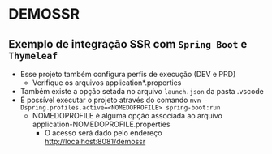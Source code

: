 # DEMOSSR

## Exemplo de integração SSR com `Spring Boot` e `Thymeleaf`

* Esse projeto também configura perfis de execução (DEV e PRD)
  * Verifique os arquivos application*.properties
* Também existe a opção setada no arquivo `launch.json` da pasta .vscode
* É possível executar o projeto através do comando `mvn -Dspring.profiles.active=<NOMEDOPROFILE> spring-boot:run`
  * NOMEDOPROFILE é alguma opção associada ao arquivo application-NOMEDOPROFILE.properties
    * O acesso será dado pelo endereço [http://localhost:8081/demossr](http://localhost:8081/demossr)
